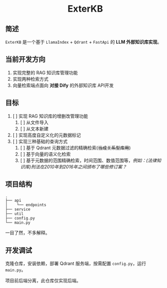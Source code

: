 <div style="text-align: center;"><h1>ExterKB</h1></div>

## 简述

`ExterKB` 是一个基于 `LlamaIndex` + `Qdrant` + `FastApi` 的 **LLM 外部知识库实现**。

## 当前开发方向

1. 实现完整的 RAG 知识库管理功能
2. 实现两种检索方式
3. 向量检索端点面向 **对接 Dify** 的外部知识库 API开发

## 目标

1. [ ] 实现 RAG 知识库的增删改管理功能
    1. [ ] 从文件导入
    2. [ ] 从文本新建
2. [ ] 实现高度自定义化的元数据标记
3. [ ] 实现三种基础的查询方式
    1. [ ] 基于 Qdrant 元数据过滤的精确检索(~~当成关系型库用~~)
    2. [ ] 基于向量的语义化检索
    3. [ ] 基于元数据的范围精确检索，时间范围、数值范围等，*例如：(法律知识库)刑法在2010年到2016年之间颁布了哪些修订案？*

## 项目结构

```
.
├── api
│    └── endpoints
├── service
├── util
├── config.py
└── main.py
```

一目了然，不多解释。

## 开发调试

克隆仓库，安装依赖，部署 Qdrant 服务端，按需配置 `config.py`，运行 `main.py`。

项目前后端分离，此仓库仅实现后端。